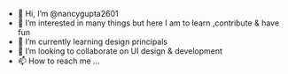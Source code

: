 - 👋 Hi, I’m @nancygupta2601
- 👀 I’m interested in many things but here I am to learn ,contribute & have fun
- 🌱 I’m currently learning design principals
- 💞️ I’m looking to collaborate on UI design & development
- 📫 How to reach me ...

<!---
nancygupta2601/nancygupta2601 is a ✨ special ✨ repository because its `README.md` (this file) appears on your GitHub profile.
You can click the Preview link to take a look at your changes.
--->
